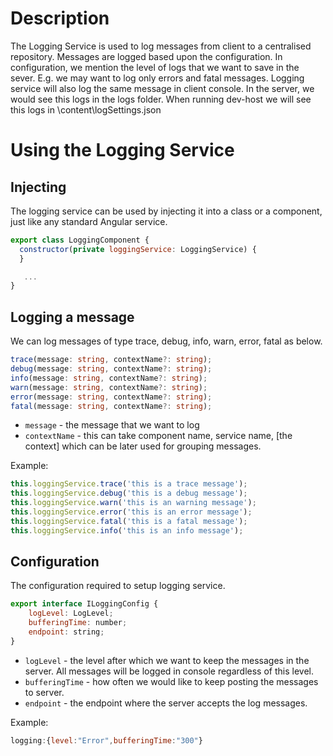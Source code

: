 # Description

The Logging Service is used to log messages from client to a centralised repository. Messages are logged based upon the configuration. In configuration, we mention the level of logs that we want to save in the sever.  E.g. we may want to log only errors and fatal messages. Logging service will also log the same message in client console. In the server, we would see this logs in the logs folder. When running dev-host we will see this logs in \content\logSettings.json

# Using the Logging Service

## Injecting
The logging service can be used by injecting it into a class or a component, just like any standard Angular service.
```javascript
export class LoggingComponent {
  constructor(private loggingService: LoggingService) {
  }

   ...
}
```

## Logging a message

We can log messages of type trace, debug, info, warn, error, fatal as below.
```typescript
trace(message: string, contextName?: string);
debug(message: string, contextName?: string);
info(message: string, contextName?: string);
warn(message: string, contextName?: string);
error(message: string, contextName?: string);
fatal(message: string, contextName?: string);
```
- ```message``` - the message that we want to log
- ```contextName``` - this can take component name, service name, [the context] which can be later used for grouping messages.


Example:
```javascript
this.loggingService.trace('this is a trace message');
this.loggingService.debug('this is a debug message');
this.loggingService.warn('this is an warning message');
this.loggingService.error('this is an error message');
this.loggingService.fatal('this is a fatal message');
this.loggingService.info('this is an info message');
```

## Configuration
The configuration required to setup logging service.
```javascript
export interface ILoggingConfig {
    logLevel: LogLevel;
    bufferingTime: number;
    endpoint: string;
}
```
- ```logLevel``` - the level after which we want to keep the messages in the server. All messages will be logged in console regardless of this level.
- ```bufferingTime``` - how often we would like to keep posting the messages to server.
- ```endpoint``` - the endpoint where the server accepts the log messages.

Example:
```javascript
logging:{level:"Error",bufferingTime:"300"}
```

